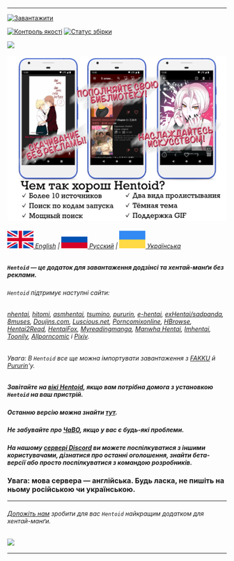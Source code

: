 <!--
  Title: Hentoid
  Description: Android-додаток для додзінсі
-->
___

[![Завантажити](https://img.shields.io/badge/Скачать-APK-brightgreen.svg)](https://github.com/avluis/Hentoid/releases/latest)

[![Контроль якості](https://sonarcloud.io/api/project_badges/measure?project=RobbWatershed_hentoid-sonar&metric=alert_status)](https://sonarcloud.io/dashboard?id=RobbWatershed_hentoid-sonar) [![Статус збірки](https://app.bitrise.io/app/70539fbfc39cb9d8/status.svg?token=_kOMCvtscTfWpw7mdsqvJA&branch=dev)](https://app.bitrise.io/app/70539fbfc39cb9d8)

[![](https://discordapp.com/api/guilds/173995475098271746/embed.png?style=banner2)](https://discord.gg/QEZ3qk9)

<!-- TODO: Replace the pic with the UK version -->
![](https://github.com/avluis/Hentoid/blob/master/wiki-img/welcome-ru.png)

###### [![](https://github.com/avluis/Hentoid/blob/master/wiki-img/en-flag.svg) English](https://github.com/avluis/Hentoid/tree/master/README.md) | [![](https://github.com/avluis/Hentoid/blob/master/wiki-img/ru-flag.svg) Русский](https://github.com/avluis/Hentoid/tree/master/README-ru.md) | [![](https://github.com/avluis/Hentoid/blob/master/wiki-img/uk-flag.svg) Українська](https://github.com/avluis/Hentoid/tree/master/README-uk.md)

##### `Hentoid` — це додаток для завантаження додзінсі та хентай-манґи без реклами.
###### `Hentoid` підтримує наступні сайти:
###### [nhentai](https://nhentai.net/), [hitomi](https://hitomi.la/), [asmhentai](http://asmhentai.com/), [tsumino](http://www.tsumino.com/), [pururin](https://pururin.io/), [e-hentai](https://e-hentai.org/), [exHentai/sadpanda](https://exhentai.org), [8muses](https://www.8muses.com), [Doujins.com](https://doujins.com), [Luscious.net](https://www.luscious.net), [Porncomixonline](https://www.porncomixonline.net/), [HBrowse](https://www.hbrowse.com/), [Hentai2Read](https://hentai2read.com/), [HentaiFox](https://hentaifox.com), [Myreadingmanga](https://myreadingmanga.info/), [Manwha Hentai](https://manhwahentai.me/), [Imhentai](https://imhentai.com), [Toonily](https://toonily.com/), [Allporncomic](https://allporncomic.com/) і [Pixiv](https://www.pixiv.net/).
###### Увага: В `Hentoid` все ще можна імпортувати завантаження з [FAKKU](https://www.fakku.net/) й [Pururin](https://raw.githubusercontent.com/AVnetWS/Hentoid-Resources/master/repo/assets/img/pururin.jpg)'у.
##### Завітайте на [вікі Hentoid](https://github.com/AVnetWS/Hentoid/wiki), якщо вам потрібна домога з установкою `Hentoid` на ваш пристрій.
##### Останню версію можна знайти [тут](https://github.com/AVnetWS/Hentoid/releases/latest).

##### Не забувайте про [ЧаВО](https://github.com/avluis/Hentoid/wiki/FAQ), якщо у вас є будь-які проблеми.
##### На нашому [сервері Discord](https://discord.gg/QEZ3qk9)  ви можете поспілкуватися з іншими користувачами, дізнатися про останні оголошення, знайти бета-версії або просто поспілкуватися з командою розробників.
### Увага: мова сервера — англійська. Будь ласка, не пишіть на ньому російською чи українською.
___
###### [Допожіть нам](https://github.com/AVnetWS/Hentoid/wiki/Contributing) зробити для вас `Hentoid` найкращим додатком для хентай-манґи.

[![](https://github.com/avluis/Hentoid/blob/master/wiki-img/CherryBanner.png)](https://github.com/RobbWatershed/GalleryCherry)
___

<meta name='keywords' content='doujin, doujinshi, download doujinshi, android app, doujin android app, doujinshi android app, doujin android download, doujinshi android download'>
